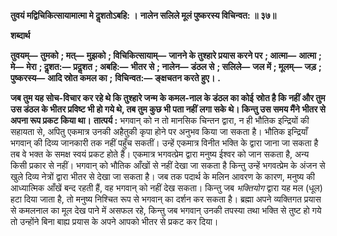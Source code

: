 **तुवयं मद्विचिकित्सायामात्मा मे दॢशतोऽबहि: ।** **नालेन सलिले मूलं पुष्करस्य विचिन्वत: ॥ ३७॥** 

**शब्दार्थ** 

**तुवयम्—** **तुमको** **; मत्—** **मुझको** **; विचिकित्सायाम्—** **जानने के तुश्हारे प्रयास करने पर** **; आत्मा—** **आत्मा** **; मे—** **मेरा** **; दॢशत:—** **प्रदॢशत** **; अबहि:—** **भीतर से** **; नालेन—** **डंठल से** **; सलिले—** **जल में** **; मूलम्—** **जड़** **; पुष्करस्य—** **आदि स्रोत कमल का** **;** **विचिन्वत:—** **ङ्क्षचतन करते हुए।** **.** 

**जब तुम यह सोच-विचार कर रहे थे कि तुश्हारे जन्म के कमल-नाल के डंठल का कोई** **स्रोत है कि नहीं और तुम उस डंठल के भीतर प्रविष्ट भी हो गये थे, तब तुम कुछ भी पता नहीं** **लगा सके थे। किन्तु उस समय मैंने भीतर से अपना रूप प्रकट किया था।** **तात्पर्य :** भगवान् को न तो मानसिक चिन्तन द्वारा, न ही भौतिक इन्द्रियों की सहायता से, अपितु एकमात्र उनकी अहैतुकी कृपा होने पर अनुभव किया जा सकता है। भौतिक इन्द्रियाँ भगवान् की दिव्य जानकारी तक नहीं पहुँच सकतीं। उन्हें एकमात्र विनीत भक्ति के द्वारा जाना जा सकता है तब वे भक्त के समक्ष स्वयं प्रकट होते हैं। एकमात्र भगवत्प्रेम द्वारा मनुष्य ईश्वर को जान सकता है, अन्य किसी प्रकार से नहीं। भगवान् को भौतिक आँखों से नहीं देखा जा सकता है किन्तु उन्हें भगवत्प्रेम के अंजन से खुले दिव्य नेत्रों द्वारा भीतर से देखा जा सकता है। जब तक पदार्थ के मलिन आवरण के कारण, मनुष्य की आध्यात्मिक आँखें बन्द रहती हैं, वह भगवान् को नहीं देख सकता। किन्तु जब *भक्तियोग* द्वारा यह मल (धूल) हटा दिया जाता है, तो मनुष्य निश्चित रूप से भगवान् का दर्शन कर सकता है। ब्रह्मा अपने व्यक्तिगत प्रयास से कमलनाल का मूल देख पाने में असफल रहे, किन्तु जब भगवान् उनकी तपस्या तथा भक्ति से तुष्ट हो गये तो उन्होंने बिना बाह्य प्रयास के अपने आपको भीतर से प्रकट कर दिया।  